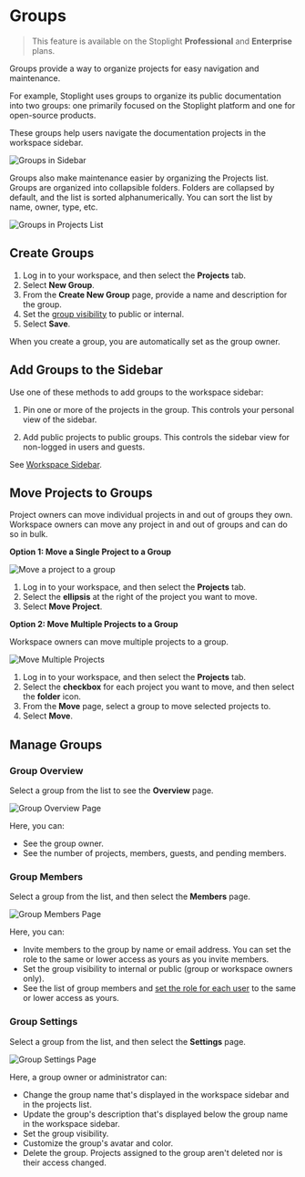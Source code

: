 # Groups

<!-- theme: info -->
> This feature is available on the Stoplight **Professional** and **Enterprise** plans.

Groups provide a way to organize projects for easy navigation and maintenance.

For example, Stoplight uses groups to organize its public documentation into two groups: one primarily focused on the Stoplight platform and one for open-source products.

These groups help users navigate the documentation projects in the workspace sidebar.

<!-- focus: false -->
![Groups in Sidebar](https://stoplight.io/api/v1/projects/cHJqOjI/images/97tL2U4rvZc)

Groups also make maintenance easier by organizing the Projects list. Groups are organized into collapsible folders. Folders are collapsed by default, and the list is sorted alphanumerically. You can sort the list by name, owner, type, etc.

![Groups in Projects List](https://stoplight.io/api/v1/projects/cHJqOjI/images/r2aJCJqAlfk)

## Create Groups

1. Log in to your workspace, and then select the **Projects** tab.
2. Select **New Group**.
3. From the **Create New Group** page, provide a name and description for the group.
4. Set the [group visibility](o.group-access.md) to public or internal.
5. Select **Save**.

When you create a group, you are automatically set as the group owner.

## Add Groups to the Sidebar

Use one of these methods to add groups to the workspace sidebar:

1. Pin one or more of the projects in the group. This controls your personal view of the sidebar.

2. Add public projects to public groups. This controls the sidebar view for non-logged in users and guests.

See [Workspace Sidebar](../4.-documentation/Sidebar/a.workspace-sidebar.md).

## Move Projects to Groups

Project owners can move individual projects in and out of groups they own. Workspace owners can move any project in and out of groups and can do so in bulk.

**Option 1: Move a Single Project to a Group**

![Move a project to a group](https://stoplight.io/api/v1/projects/cHJqOjI/images/4fQKzIw9pUE)

1. Log in to your workspace, and then select the **Projects** tab. 
2. Select the **ellipsis** at the right of the project you want to move.
3. Select **Move Project**.

**Option 2: Move Multiple Projects to a Group**

Workspace owners can move multiple projects to a group. 

![Move Multiple Projects](https://stoplight.io/api/v1/projects/cHJqOjI/images/4w5YkL8O1r4)

1. Log in to your workspace, and then select the **Projects** tab.
2. Select the **checkbox** for each project you want to move, and then select the **folder** icon.
3. From the **Move** page, select a group to move selected projects to.
4. Select **Move**.

## Manage Groups

### Group Overview

Select a group from the list to see the **Overview** page.

<!--
focus: false
-->
![Group Overview Page](https://stoplight.io/api/v1/projects/cHJqOjI/images/1GQmnR2gllU)


Here, you can:

* See the group owner.
* See the number of projects, members, guests, and pending members.

### Group Members

Select a group from the list, and then select the **Members** page. 

<!--
focus: false
-->
![Group Members Page](https://stoplight.io/api/v1/projects/cHJqOjI/images/GRdyCAo4XPE)

Here, you can:

* Invite members to the group by name or email address. You can set the role to the same or lower access as yours as you invite members.
* Set the group visibility to internal or public (group or workspace owners only).
* See the list of group members and [set the role for each user](o.group-access.md) to the same or lower access as yours.

### Group Settings

Select a group from the list, and then select the **Settings** page.

<!--
focus: false
-->
![Group Settings Page](https://stoplight.io/api/v1/projects/cHJqOjI/images/Wn8wTmgEpLk)

Here, a group owner or administrator can:

* Change the group name that's displayed in the workspace sidebar and in the projects list.
* Update the group's description that's displayed below the group name in the workspace sidebar.
* Set the group visibility.
* Customize the group's avatar and color.
* Delete the group. Projects assigned to the group aren't deleted nor is their access changed.







